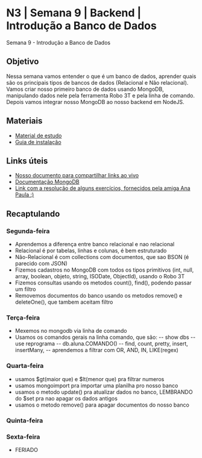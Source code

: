 # N3 | Semana 9 | Backend | Introdução a Banco de Dados
Semana 9 - Introdução a Banco de Dados

## Objetivo
Nessa semana vamos entender o que é um banco de dados, aprender quais são os principais tipos de bancos de dados (Relacional e Não relacional). Vamos criar nosso primeiro banco de dados usando MongoDB, manipulando dados nele pela ferramenta Robo 3T e pela linha de comando. Depois vamos integrar nosso MongoDB ao nosso backend em NodeJS.

## Materiais
- [Material de estudo](https://docs.google.com/document/d/1J1ZdvbJQmacboAJDfVELzbeMvDi0P-oYrdBPTKFBEak/edit?usp=sharing)
- [Guia de instalação](https://docs.google.com/document/d/1Wk7RcoRgqCUWSmCF_eO3DLUxd7X7DICBjmEqnsD7F0k/edit?usp=sharing)


## Links úteis
- [Nosso documento para compartilhar links ao vivo](https://docs.google.com/document/d/1CBczfWpVl6glTQE2qKLPHsLNHTyyeTcdG-Guo_NdYFw/edit#)
- [Documentação MongoDB](https://docs.mongodb.com/manual/crud/)
- [Link com a resolução de alguns exercícios, fornecidos pela amiga Ana Paula :)](https://docs.google.com/document/d/1CWBWO3ZQ7QOhoA3nZr9oHNw-veVTXcxluTMlhpqfyho/edit)


## Recaptulando
### Segunda-feira
- Aprendemos a diferença entre banco relacional e nao relacional 
- Relacional é por tabelas, linhas e colunas, é bem estruturado
- Não-Relacional é com collections com documentos, que sao BSON (é parecido com JSON)
- Fizemos cadastros no MongoDB com todos os tipos primitivos (int, null, array, boolean, objeto, string, ISODate, ObjectId), usando o Robo 3T
- Fizemos consultas usando os metodos count(), find(), podendo passar um filtro
- Removemos documentos do banco usando os metodos remove() e deleteOne(), que tambem aceitam filtro

### Terça-feira
- Mexemos no mongodb via linha de comando
- Usamos os comandos gerais na linha comando, que são:
-- show dbs
-- use reprograma
-- db.aluna.COMANDO()
-- find, count, pretty, insert, insertMany,
-- aprendemos a filtrar com OR, AND, IN, LIKE(regex)

### Quarta-feira
- usamos $gt(maior que) e $lt(menor que) pra filtrar numeros
- usamos mongoimport pra importar uma planilha pro nosso banco
- usamos o metodo update() pra atualizar dados no banco, LEMBRANDO do $set pra nao apagar os dados antigos
- usamos o metodo remove() para apagar documentos do nosso banco
### Quinta-feira
### Sexta-feira
- FERIADO
